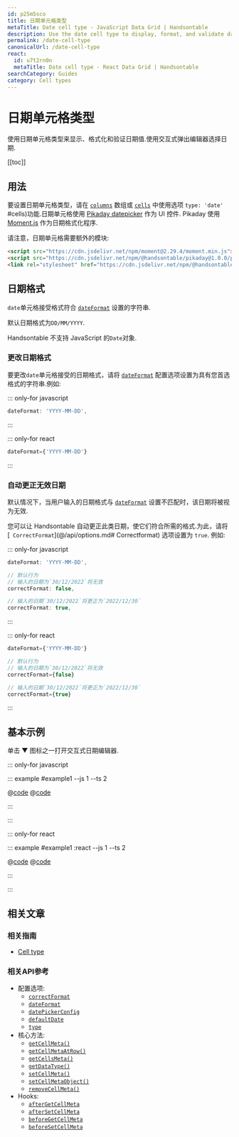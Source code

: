 ```yaml
---
id: p25m5sco
title: 日期单元格类型
metaTitle: Date cell type - JavaScript Data Grid | Handsontable
description: Use the date cell type to display, format, and validate date values. Pick a date using an interactive pop-up editor.
permalink: /date-cell-type
canonicalUrl: /date-cell-type
react:
  id: u7t2rn0n
  metaTitle: Date cell type - React Data Grid | Handsontable
searchCategory: Guides
category: Cell types
---
```


# 日期单元格类型

使用日期单元格类型来显示、格式化和验证日期值.使用交互式弹出编辑器选择日期.

[[toc]]

## 用法

要设置日期单元格类型，请在 [`columns`](@/api/options.md#columns) 数组或 [`cells`](@/api/options.md) 中使用选项 `type: 'date'` #cells)功能.日期单元格使用 [Pikaday datepicker](https://github.com/dbushell/Pikaday) 作为 UI 控件. Pikaday 使用 [Moment.js](https://github.com/moment/moment) 作为日期格式化程序.

请注意，日期单元格需要额外的模块:

```html
<script src="https://cdn.jsdelivr.net/npm/moment@2.29.4/moment.min.js"></script>
<script src="https://cdn.jsdelivr.net/npm/@handsontable/pikaday@1.0.0/pikaday.min.js"></script>
<link rel="stylesheet" href="https://cdn.jsdelivr.net/npm/@handsontable/pikaday@1.0.0/css/pikaday.min.css">
```

## 日期格式

`date`单元格接受格式符合 [`dateFormat`](@/api/options.md#dateformat) 设置的字符串.

默认日期格式为`DD/MM/YYYY`.

Handsontable 不支持 JavaScript 的`Date`对象.

### 更改日期格式

要更改`date`单元格接受的日期格式，请将 [`dateFormat`](@/api/options.md#dateformat) 配置选项设置为具有您首选格式的字符串.例如:

::: only-for javascript

```js
dateFormat: 'YYYY-MM-DD',
```

:::

::: only-for react

```jsx
dateFormat={'YYYY-MM-DD'}
```

:::

### 自动更正无效日期

默认情况下，当用户输入的日期格式与 [`dateFormat`](@/api/options.md#dateformat) 设置不匹配时，该日期将被视为无效.

您可以让 Handsontable 自动更正此类日期，使它们符合所需的格式.为此，请将 [` CorrectFormat`](@/api/options.md# Correctformat) 选项设置为 `true`.
例如:

::: only-for javascript

```js
dateFormat: 'YYYY-MM-DD',

// 默认行为
// 输入的日期为`30/12/2022`将无效
correctFormat: false,

// 输入的日期`30/12/2022`将更正为`2022/12/30`
correctFormat: true,
```

:::

::: only-for react

```jsx
dateFormat={'YYYY-MM-DD'}

// 默认行为
// 输入的日期为`30/12/2022`将无效
correctFormat={false}

// 输入的日期`30/12/2022`将更正为`2022/12/30`
correctFormat={true}
```

:::

## 基本示例

单击 ▼ 图标之一打开交互式日期编辑器.

::: only-for javascript

::: example #example1 --js 1 --ts 2

@[code](@/content/guides/cell-types/date-cell-type/javascript/example1.js)
@[code](@/content/guides/cell-types/date-cell-type/javascript/example1.ts)

:::

:::

::: only-for react

::: example #example1 :react --js 1 --ts 2

@[code](@/content/guides/cell-types/date-cell-type/react/example1.jsx)
@[code](@/content/guides/cell-types/date-cell-type/react/example1.tsx)

:::

:::

## 相关文章

### 相关指南

<div class="boxes-list gray">

- [Cell type](@/guides/cell-types/cell-type/cell-type.md)

</div>

### 相关API参考

- 配置选项:
  - [`correctFormat`](@/api/options.md#correctformat)
  - [`dateFormat`](@/api/options.md#dateformat)
  - [`datePickerConfig`](@/api/options.md#datepickerconfig)
  - [`defaultDate`](@/api/options.md#defaultdate)
  - [`type`](@/api/options.md#type)
- 核心方法:
  - [`getCellMeta()`](@/api/core.md#getcellmeta)
  - [`getCellMetaAtRow()`](@/api/core.md#getcellmetaatrow)
  - [`getCellsMeta()`](@/api/core.md#getcellsmeta)
  - [`getDataType()`](@/api/core.md#getdatatype)
  - [`setCellMeta()`](@/api/core.md#setcellmeta)
  - [`setCellMetaObject()`](@/api/core.md#setcellmetaobject)
  - [`removeCellMeta()`](@/api/core.md#removecellmeta)
- Hooks:
    - [`afterGetCellMeta`](@/api/hooks.md#aftergetcellmeta)
    - [`afterSetCellMeta`](@/api/hooks.md#aftersetcellmeta)
    - [`beforeGetCellMeta`](@/api/hooks.md#beforegetcellmeta)
    - [`beforeSetCellMeta`](@/api/hooks.md#beforesetcellmeta)
